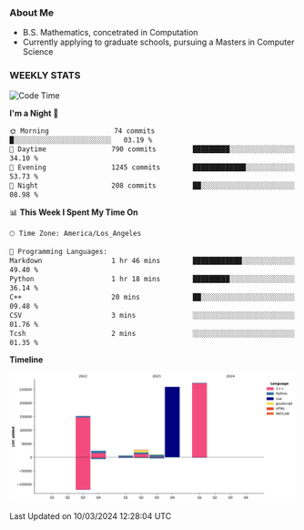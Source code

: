 ### About Me

- B.S. Mathematics, concetrated in Computation
- Currently applying to graduate schools, pursuing a Masters in Computer Science


### WEEKLY STATS
<!--START_SECTION:waka-->
![Code Time](http://img.shields.io/badge/Code%20Time-52%20hrs%2029%20mins-blue)

**I'm a Night 🦉** 

```text
🌞 Morning                74 commits          █░░░░░░░░░░░░░░░░░░░░░░░░   03.19 % 
🌆 Daytime                790 commits         █████████░░░░░░░░░░░░░░░░   34.10 % 
🌃 Evening                1245 commits        █████████████░░░░░░░░░░░░   53.73 % 
🌙 Night                  208 commits         ██░░░░░░░░░░░░░░░░░░░░░░░   08.98 % 
```


📊 **This Week I Spent My Time On** 

```text
🕑︎ Time Zone: America/Los_Angeles

💬 Programming Languages: 
Markdown                 1 hr 46 mins        ████████████░░░░░░░░░░░░░   49.40 % 
Python                   1 hr 18 mins        █████████░░░░░░░░░░░░░░░░   36.14 % 
C++                      20 mins             ██░░░░░░░░░░░░░░░░░░░░░░░   09.48 % 
CSV                      3 mins              ░░░░░░░░░░░░░░░░░░░░░░░░░   01.76 % 
Tcsh                     2 mins              ░░░░░░░░░░░░░░░░░░░░░░░░░   01.35 % 
```

**Timeline**

![Lines of Code chart](https://raw.githubusercontent.com/nickocruzm/nickocruzm/main/assets/bar_graph.png)


 Last Updated on 10/03/2024 12:28:04 UTC
<!--END_SECTION:waka-->
